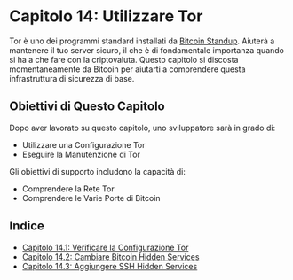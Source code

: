 # Capitolo 14: Utilizzare Tor

Tor è uno dei programmi standard installati da [Bitcoin Standup](https://github.com/BlockchainCommons/Bitcoin-Standup-Scripts). Aiuterà a mantenere il tuo server sicuro, il che è di fondamentale importanza quando si ha a che fare con la criptovaluta. Questo capitolo si discosta momentaneamente da Bitcoin per aiutarti a comprendere questa infrastruttura di sicurezza di base.

## Obiettivi di Questo Capitolo

Dopo aver lavorato su questo capitolo, uno sviluppatore sarà in grado di:

  * Utilizzare una Configurazione Tor
  * Eseguire la Manutenzione di Tor
  
Gli obiettivi di supporto includono la capacità di:

  * Comprendere la Rete Tor
  * Comprendere le Varie Porte di Bitcoin
  
## Indice

* [Capitolo 14.1: Verificare la Configurazione Tor](14_1_Verificare_la_Configurazione_Tor.md)
* [Capitolo 14.2: Cambiare Bitcoin Hidden Services](14_2_Cambiare_Bitcoin_Hidden_Services.md)
* [Capitolo 14.3: Aggiungere SSH Hidden Services](14_3_Aggiungere_SSH_Hidden_Services.md)


